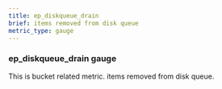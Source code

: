 ```yaml
---
title: ep_diskqueue_drain
brief: items removed from disk queue
metric_type: gauge
---
```

### ep_diskqueue_drain gauge

This is bucket related metric. items removed from disk queue.
